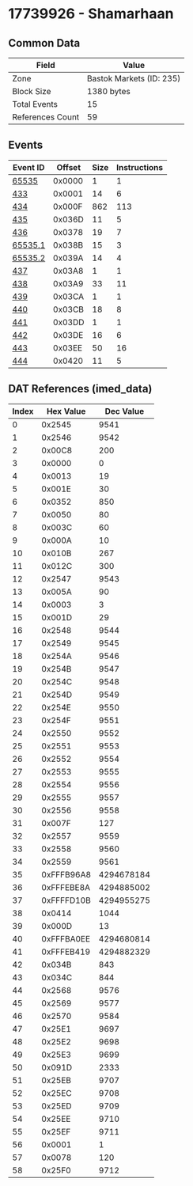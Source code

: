 # 17739926 - Shamarhaan

## Common Data

| Field            | Value                    |
|------------------|--------------------------|
| Zone             | Bastok Markets (ID: 235) |
| Block Size       | 1380 bytes               |
| Total Events     | 15                       |
| References Count | 59                       |

## Events

| Event ID                | Offset   |   Size |   Instructions |
|-------------------------|----------|--------|----------------|
| [65535](./65535.md)     | 0x0000   |      1 |              1 |
| [433](./433.md)         | 0x0001   |     14 |              6 |
| [434](./434.md)         | 0x000F   |    862 |            113 |
| [435](./435.md)         | 0x036D   |     11 |              5 |
| [436](./436.md)         | 0x0378   |     19 |              7 |
| [65535.1](./65535.1.md) | 0x038B   |     15 |              3 |
| [65535.2](./65535.2.md) | 0x039A   |     14 |              4 |
| [437](./437.md)         | 0x03A8   |      1 |              1 |
| [438](./438.md)         | 0x03A9   |     33 |             11 |
| [439](./439.md)         | 0x03CA   |      1 |              1 |
| [440](./440.md)         | 0x03CB   |     18 |              8 |
| [441](./441.md)         | 0x03DD   |      1 |              1 |
| [442](./442.md)         | 0x03DE   |     16 |              6 |
| [443](./443.md)         | 0x03EE   |     50 |             16 |
| [444](./444.md)         | 0x0420   |     11 |              5 |

## DAT References (imed_data)

|   Index | Hex Value   |   Dec Value |
|---------|-------------|-------------|
|       0 | 0x2545      |        9541 |
|       1 | 0x2546      |        9542 |
|       2 | 0x00C8      |         200 |
|       3 | 0x0000      |           0 |
|       4 | 0x0013      |          19 |
|       5 | 0x001E      |          30 |
|       6 | 0x0352      |         850 |
|       7 | 0x0050      |          80 |
|       8 | 0x003C      |          60 |
|       9 | 0x000A      |          10 |
|      10 | 0x010B      |         267 |
|      11 | 0x012C      |         300 |
|      12 | 0x2547      |        9543 |
|      13 | 0x005A      |          90 |
|      14 | 0x0003      |           3 |
|      15 | 0x001D      |          29 |
|      16 | 0x2548      |        9544 |
|      17 | 0x2549      |        9545 |
|      18 | 0x254A      |        9546 |
|      19 | 0x254B      |        9547 |
|      20 | 0x254C      |        9548 |
|      21 | 0x254D      |        9549 |
|      22 | 0x254E      |        9550 |
|      23 | 0x254F      |        9551 |
|      24 | 0x2550      |        9552 |
|      25 | 0x2551      |        9553 |
|      26 | 0x2552      |        9554 |
|      27 | 0x2553      |        9555 |
|      28 | 0x2554      |        9556 |
|      29 | 0x2555      |        9557 |
|      30 | 0x2556      |        9558 |
|      31 | 0x007F      |         127 |
|      32 | 0x2557      |        9559 |
|      33 | 0x2558      |        9560 |
|      34 | 0x2559      |        9561 |
|      35 | 0xFFFB96A8  |  4294678184 |
|      36 | 0xFFFEBE8A  |  4294885002 |
|      37 | 0xFFFFD10B  |  4294955275 |
|      38 | 0x0414      |        1044 |
|      39 | 0x000D      |          13 |
|      40 | 0xFFFBA0EE  |  4294680814 |
|      41 | 0xFFFEB419  |  4294882329 |
|      42 | 0x034B      |         843 |
|      43 | 0x034C      |         844 |
|      44 | 0x2568      |        9576 |
|      45 | 0x2569      |        9577 |
|      46 | 0x2570      |        9584 |
|      47 | 0x25E1      |        9697 |
|      48 | 0x25E2      |        9698 |
|      49 | 0x25E3      |        9699 |
|      50 | 0x091D      |        2333 |
|      51 | 0x25EB      |        9707 |
|      52 | 0x25EC      |        9708 |
|      53 | 0x25ED      |        9709 |
|      54 | 0x25EE      |        9710 |
|      55 | 0x25EF      |        9711 |
|      56 | 0x0001      |           1 |
|      57 | 0x0078      |         120 |
|      58 | 0x25F0      |        9712 |
